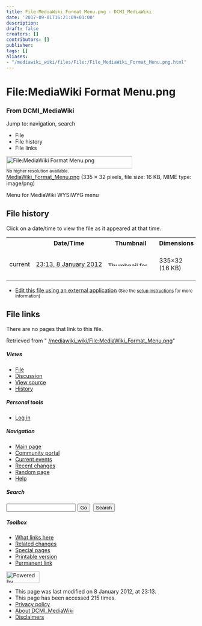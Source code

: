 ```yaml
---
title: File:MediaWiki Format Menu.png - DCMI_MediaWiki
date: '2017-09-01T16:21:09+01:00'
description: 
draft: false
creators: []
contributors: []
publisher: 
tags: []
aliases:
- "/mediawiki_wiki/files/File:/File_MediaWiki_Format_Menu.png.html"
---
```


<a id="top"></a>
# File:MediaWiki Format Menu.png

### From DCMI\_MediaWiki

Jump to: navigation, search
<!-- start content -->
- File
- File history
- File links

 [<img alt="File:MediaWiki Format Menu.png" src="/images/2/2f/MediaWiki_Format_Menu.png" width="335" height="32">](/mediawiki_wiki/files/MediaWiki_Format_Menu.png)  
<small>No higher resolution available.</small>  
 [MediaWiki\_Format\_Menu.png](/images/2/2f/MediaWiki_Format_Menu.png)‎ (335 × 32 pixels, file size: 16 KB, MIME type: image/png)

Menu for MediaWiki WYSIWYG menu

<!-- 
NewPP limit report
Preprocessor node count: 1/1000000
Post-expand include size: 0/2097152 bytes
Template argument size: 0/2097152 bytes
Expensive parser function count: 0/100
-->
## File history

Click on a date/time to view the file as it appeared at that time.

<table class="wikitable filehistory">
  <tr>
    <td></td>
    <th>Date/Time</th>
    <th>Thumbnail</th>
    <th>Dimensions</th>
    <th>User</th>
    <th>Comment</th>
  </tr>
  <tr>
    <td>current</td>
    <td class="filehistory-selected" style="white-space: nowrap;"><a href="/mediawiki_wiki/files/MediaWiki_Format_Menu.png">23:13, 8 January 2012</a></td>
    <td><a href="/images/2/2f/MediaWiki_Format_Menu.png"><img alt="Thumbnail for version as of 23:13, 8 January 2012" src="/images/2/2f/MediaWiki_Format_Menu.png" width="120" height="11"></a></td>
    <td>335×32 <span style="white-space: nowrap;">(16 KB)</span>
    </td>
    <td>
      <a href="/index.php?title=User:StuartSutton&amp;action=edit&amp;redlink=1" class="new mw-userlink" title="User:StuartSutton (page does not exist)">StuartSutton</a> <span style="white-space: nowrap;"> <span class="mw-usertoollinks">(<a href="/index.php?title=User_talk:StuartSutton&amp;action=edit&amp;redlink=1" class="new" title="User talk:StuartSutton (page does not exist)">Talk</a> | <a href="/index.php/Special:Contributions/StuartSutton" title="Special:Contributions/StuartSutton">contribs</a>)</span></span>
    </td>
    <td> <span class="comment">(Menu for MediaWiki WYSIWYG menu)</span>
    </td>
  </tr>
</table>

  

- [Edit this file using an external application](/index.php?title=File:MediaWiki_Format_Menu.png&action=edit&externaledit=true&mode=file "File:MediaWiki Format Menu.png") <small>(See the <a href="http://www.mediawiki.org/wiki/Manual:External_editors" class="external text" rel="nofollow">setup instructions</a> for more information)</small>

## File links

There are no pages that link to this file.

Retrieved from " [/mediawiki_wiki/File:MediaWiki\_Format\_Menu.png](/mediawiki_wiki/files/File:/File:MediaWiki_Format_Menu.png.html)"

<!-- end content -->

##### Views

- [File](/mediawiki_wiki/files/File:/File:MediaWiki_Format_Menu.png.html)
- [Discussion](/index.php?title=File_talk:MediaWiki_Format_Menu.png&action=edit&redlink=1 "Discussion about the content page [t]")
- [View source](/index.php?title=File:MediaWiki_Format_Menu.png&action=edit "This page is protected.
You can view its source [e]")
- [History](/index.php?title=File:MediaWiki_Format_Menu.png&action=history "Past revisions of this page [h]")

##### Personal tools

- [Log in](/index.php?title=Special:UserLogin&returnto=File:MediaWiki_Format_Menu.png "You are encouraged to log in; however, it is not mandatory [o]")

<script type="text/javascript"> if (window.isMSIE55) fixalpha(); </script>

##### Navigation

- [Main page](/index.php/Main_Page "Visit the main page [z]")
- [Community portal](/index.php/DCMI_MediaWiki:Community_portal "About the project, what you can do, where to find things")
- [Current events](/index.php/DCMI_MediaWiki:Current_events "Find background information on current events")
- [Recent changes](/index.php/Special:RecentChanges "The list of recent changes in the wiki [r]")
- [Random page](/index.php/Special:Random "Load a random page [x]")
- [Help](/index.php/Help:Contents "The place to find out")

##### <label for="searchInput">Search</label>

<form action="/index.php" id="searchform">
				<input type="hidden" name="title" value="Special:Search">
				<input id="searchInput" title="Search DCMI_MediaWiki" accesskey="f" type="search" name="search">
				<input type="submit" name="go" class="searchButton" id="searchGoButton" value="Go" title="Go to a page with this exact name if exists"> 
				<input type="submit" name="fulltext" class="searchButton" id="mw-searchButton" value="Search" title="Search the pages for this text">
			</form>

##### Toolbox

- [What links here](/index.php/Special:WhatLinksHere/File:MediaWiki_Format_Menu.png "List of all wiki pages that link here [j]")
- [Related changes](/index.php/Special:RecentChangesLinked/File:MediaWiki_Format_Menu.png "Recent changes in pages linked from this page [k]")
- [Special pages](/index.php/Special:SpecialPages "List of all special pages [q]")
- [Printable version](/index.php?title=File:MediaWiki_Format_Menu.png&printable=yes "Printable version of this page [p]")
- [Permanent link](/index.php?title=File:MediaWiki_Format_Menu.png&oldid=2159 "Permanent link to this revision of the page")

<!-- end of the left (by default at least) column -->

 [<img src="/skins/common/images/poweredby_mediawiki_88x31.png" height="31" width="88" alt="Powered by MediaWiki">](http://www.mediawiki.org/)

- This page was last modified on 8 January 2012, at 23:13.
- This page has been accessed 215 times.
- [Privacy policy](/index.php/DCMI_MediaWiki:Privacy_policy "DCMI MediaWiki:Privacy policy")
- [About DCMI\_MediaWiki](/index.php/DCMI_MediaWiki:About "DCMI MediaWiki:About")
- [Disclaimers](/index.php/DCMI_MediaWiki:General_disclaimer "DCMI MediaWiki:General disclaimer")

<script>if (window.runOnloadHook) runOnloadHook();</script><!-- Served in 0.466 secs. -->
